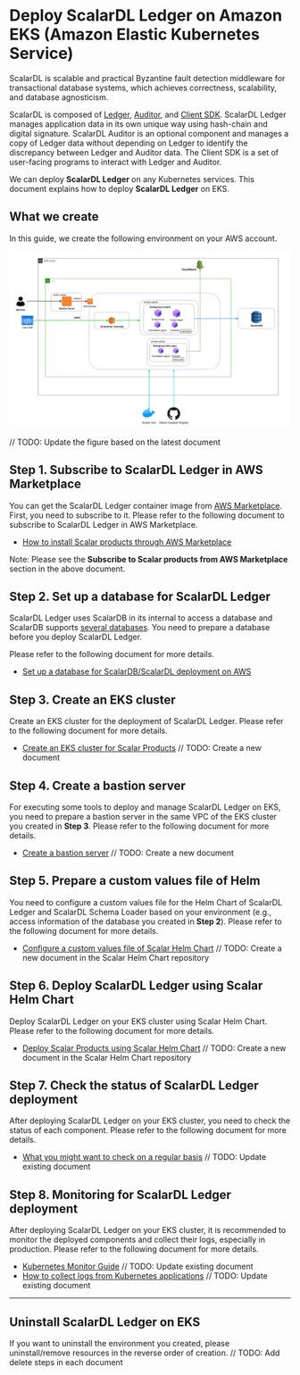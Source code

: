 # Deploy ScalarDL Ledger on Amazon EKS (Amazon Elastic Kubernetes Service)

ScalarDL is scalable and practical Byzantine fault detection middleware for transactional database systems, which achieves correctness, scalability, and database agnosticism.  

ScalarDL is composed of [Ledger](https://github.com/scalar-labs/scalardl/blob/master/docs/getting-started.md), [Auditor](https://github.com/scalar-labs/scalardl/blob/master/docs/getting-started-auditor.md), and [Client SDK](https://github.com/scalar-labs/scalardl/tree/master/docs#client-sdks). ScalarDL Ledger manages application data in its own unique way using hash-chain and digital signature. ScalarDL Auditor is an optional component and manages a copy of Ledger data without depending on Ledger to identify the discrepancy between Ledger and Auditor data. The Client SDK is a set of user-facing programs to interact with Ledger and Auditor.  

We can deploy **ScalarDL Ledger** on any Kubernetes services. This document explains how to deploy **ScalarDL Ledger** on EKS.  

## What we create

In this guide, we create the following environment on your AWS account.  

![image](images/network_diagram_eks.png)

// TODO: Update the figure based on the latest document

## Step 1. Subscribe to ScalarDL Ledger in AWS Marketplace

You can get the ScalarDL Ledger container image from [AWS Marketplace](https://aws.amazon.com/marketplace/pp/prodview-3jdwfmqonx7a2). First, you need to subscribe to it. Please refer to the following document to subscribe to ScalarDL Ledger in AWS Marketplace.  

* [How to install Scalar products through AWS Marketplace](./AwsMarketplaceGuide.md)

Note: Please see the **Subscribe to Scalar products from AWS Marketplace** section in the above document.  

## Step 2. Set up a database for ScalarDL Ledger

ScalarDL Ledger uses ScalarDB in its internal to access a database and ScalarDB supports [several databases](https://github.com/scalar-labs/scalardb/blob/master/docs/scalardb-supported-databases.md). You need to prepare a database before you deploy ScalarDL Ledger.  

Please refer to the following document for more details.  

* [Set up a database for ScalarDB/ScalarDL deployment on AWS](./SetupDatabaseForAWS.md)

## Step 3. Create an EKS cluster

Create an EKS cluster for the deployment of ScalarDL Ledger. Please refer to the following document for more details.  

* [Create an EKS cluster for Scalar Products]() // TODO: Create a new document

## Step 4. Create a bastion server

For executing some tools to deploy and manage ScalarDL Ledger on EKS, you need to prepare a bastion server in the same VPC of the EKS cluster you created in **Step 3**. Please refer to the following document for more details.  

* [Create a bastion server]() // TODO: Create a new document

## Step 5. Prepare a custom values file of Helm 

You need to configure a custom values file for the Helm Chart of ScalarDL Ledger and ScalarDL Schema Loader based on your environment (e.g., access information of the database you created in **Step 2**). Please refer to the following document for more details.  

* [Configure a custom values file of Scalar Helm Chart]() // TODO: Create a new document in the Scalar Helm Chart repository

## Step 6. Deploy ScalarDL Ledger using Scalar Helm Chart

Deploy ScalarDL Ledger on your EKS cluster using Scalar Helm Chart. Please refer to the following document for more details.  

* [Deploy Scalar Products using Scalar Helm Chart]() // TODO: Create a new document in the Scalar Helm Chart repository

## Step 7. Check the status of ScalarDL Ledger deployment

After deploying ScalarDL Ledger on your EKS cluster, you need to check the status of each component. Please refer to the following document for more details.  

* [What you might want to check on a regular basis](./RegularCheck.md) // TODO: Update existing document

## Step 8. Monitoring for ScalarDL Ledger deployment

After deploying ScalarDL Ledger on your EKS cluster, it is recommended to monitor the deployed components and collect their logs, especially in production. Please refer to the following document for more details.  

* [Kubernetes Monitor Guide](./K8sMonitorGuide.md) // TODO: Update existing document
* [How to collect logs from Kubernetes applications](./K8sLogCollectionGuide.md) // TODO: Update existing document

---

## Uninstall ScalarDL Ledger on EKS

If you want to uninstall the environment you created, please uninstall/remove resources in the reverse order of creation.  // TODO: Add delete steps in each document
